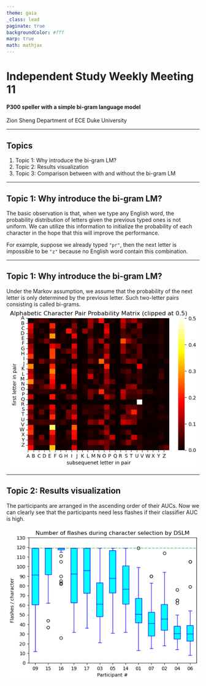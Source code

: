 ```yaml
---
theme: gaia
_class: lead
paginate: true
backgroundColor: #fff
marp: true
math: mathjax
---
```

<style scoped>
img[alt~="center"] {
  display: block;
  margin: 0 auto;
}

section {
  font-size: 30px
}
</style>
# **Independent Study Weekly Meeting 11**

#### P300 speller with a simple bi-gram language model

Zion Sheng
Department of ECE
Duke University

---
## Topics

1. Topic 1: Why introduce the bi-gram LM?
2. Topic 2: Results visualization
3. Topic 3: Comparison between with and without the bi-gram LM

---
## Topic 1: Why introduce the bi-gram LM?
<style scoped>
img[alt~="center"] {
  display: block;
  margin: 0 auto;
}

section {
  font-size: 30px
}
</style>

The basic observation is that, when we type any English word, the probability distribution of letters given the previous typed ones is not uniform. We can utilize this information to initialize the probability of each character in the hope that this will improve the performance.

For example, suppose we already typed `"pr"`, then the next letter is impossible to be `"z"` because no English word contain this combination.

---
## Topic 1: Why introduce the bi-gram LM?
<style scoped>
img[alt~="center"] {
  display: block;
  margin: 0 auto;
}

section {
  font-size: 30px
}
</style>
Under the Markov assumption, we assume that the probability of the next letter is only determined by the previous letter. Such two-letter pairs consisting is called bi-grams.
![width:500px center](images/dist.png)

---
## Topic 2: Results visualization
<style scoped>
img[alt~="center"] {
  display: block;
  margin: 0 auto;
}

section {
  font-size: 30px
}
</style>

The participants are arranged in the ascending order of their AUCs. Now we can clearly see that the participants need less flashes if their classifier AUC is high.

![width:550px center](images/2.png)
